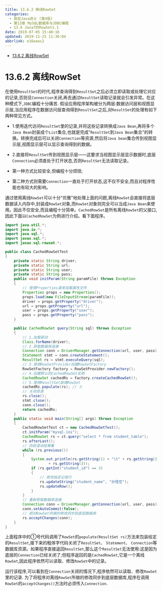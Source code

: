 ```yaml
---
title: 13.6.2 离线RowSet
categories: 
  - 疯狂Java讲义 (第4版)
  - 第13章 MySQL数据库与JDBC编程
  - 13.6 Java7的RowSet1.1
date: 2019-07-05 15:40:16
updated: 2019-11-25 11:30:04
abbrlink: e16aaec2
---
```

<div id='my_toc'>

- [13.6.2 离线RowSet](/JavaReadingNotes/e16aaec2/#13-6-2-离线RowSet)

</div>
<!--more-->
<script>if (navigator.platform.toLowerCase() == 'win32'){document.getElementById('my_toc').style.display = 'none';}</script>

<!--end-->
# 13.6.2 离线RowSet #
在使用`ResultSet`的时代,程序查询得到`ResultSet`之后必须立即读取或处理它对应的记录,否则旦`Connection`关闭,再去通过`ResultSet`读取记录就会引发异常。在这种模式下,`JDBC`编程十分痛苦.
假设应用程序架构被分为两层:数据访问层和视图显示层,当应用程序在数据访问层查询得到`ResultSet`之后,对`ResultSet`的处理有如下两种常见方式。
- 1.使用迭代访问`ResultSet`里的记录,并将这些记录转换成`Java Bean`,再将多个`Java Bean`封装成个`List`集合,也就是完成"`ResultSet`到`Java Bean`集合"的转换。转换完成后可以关闭`Connection`等资源,然后将`Java bean`集合传到视图显示层,视图显示层可以显示查询得到的数据。
- 2.直接将`ResultSet`传到视图显示层——这要求当视图显示层显示数据时,底层`Connection`必须直处于打开状态,否则`ResultSet`无法读取记录。

- 第一种方式比较安全,但编程十分烦琐;
- 第二种方式则需要`Connection`一直处于打开状态,这不仅不安全,而且对程序性能也有较大的影响。

通过使用离线`RowSet`可以十分"优雅"地处理上面的问题,离线`RowSet`会直接将底层数据读入内存中,封装成`RowSet`对象,而`RowSet`对象则完全可以当成`Java Bean`来使用。因此不仅安全,而且编程十分简单。`CachedRowSet`是所有离线`RowSet`的父接口,因此下面以`CachedRowSet`为例进行介绍。看下面程序。
```java
import java.util.*;
import java.io.*;
import java.sql.*;
import javax.sql.*;
import javax.sql.rowset.*;

public class CachedRowSetTest
{
	private static String driver;
	private static String url;
	private static String user;
	private static String pass;
	public void initParam(String paramFile) throws Exception
	{
		// 使用Properties类来加载属性文件
		Properties props = new Properties();
		props.load(new FileInputStream(paramFile));
		driver = props.getProperty("driver");
		url = props.getProperty("url");
		user = props.getProperty("user");
		pass = props.getProperty("pass");
	}

	public CachedRowSet query(String sql) throws Exception
	{
		// 1.加载驱动
		Class.forName(driver);
		// 2.获取数据库连接
		Connection conn = DriverManager.getConnection(url, user, pass);
		Statement stmt = conn.createStatement();
		ResultSet rs = stmt.executeQuery(sql);
		// 3.使用RowSetProvider创建RowSetFactory
		RowSetFactory factory = RowSetProvider.newFactory();
		// 4.创建默认的CachedRowSet实例
		CachedRowSet cachedRs = factory.createCachedRowSet();
		// 5.使用ResultSet装填RowSet
		cachedRs.populate(rs); // ①
		// 关闭资源
		rs.close();
		stmt.close();
		conn.close();
		return cachedRs;
	}
	public static void main(String[] args) throws Exception
	{
		CachedRowSetTest ct = new CachedRowSetTest();
		ct.initParam("mysql.ini");
		CachedRowSet rs = ct.query("select * from student_table");
		rs.afterLast();
		// 向前滚动结果集
		while (rs.previous())
		{
			System.out.println(rs.getString(1) + "\t" + rs.getString(2) + "\t"
					+ rs.getString(3));
			if (rs.getInt("student_id") == 3)
			{
				// 修改指定记录行
				rs.updateString("student_name", "孙悟空");
				rs.updateRow();
			}
		}
		// 重新获取数据库连接
		Connection conn = DriverManager.getConnection(url, user, pass);
		conn.setAutoCommit(false);
		// 把对RowSet所做的修改同步到底层数据库
		rs.acceptChanges(conn);
	}
}
```
上面程序中的①号代码调用了`RowSet`的`populate(ResultSet rs)`方法来包装给定的`ResultSet`,接下来的粗体字代码关闭了`ResultSet`、 `Statement`、 `Connection`等数据库资源。如果程序直接返回`ResultSet`,那么这个`ResultSet`无法使用:这是因为底层的`Connection`已经关闭了;但程序返回的是`CachedRowSet`,它是一个离线`RowSet`,因此程序依然可以读取、修改`RowSet`中的记录。

运行该程序,可以看到在`Connection`关闭的情况下,程序依然可以读取、修改`RowSet`里的记录.
为了将程序对离线`RowSet`所做的修改同步到底层数据库,程序在调用`RowSet`的`acceptChanges()`方法时必须传入`Connection`.

